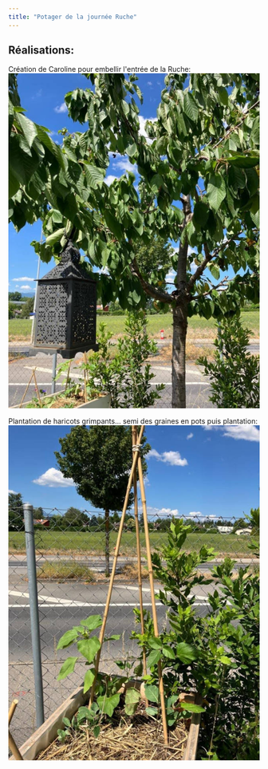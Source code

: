 ```yaml
---
title: "Potager de la journée Ruche"
---
```


## Réalisations:
Création de Caroline pour embellir l'entrée de la Ruche:
![i-potagerJournee-2](/notes/images/i_espacesVerts/i_potager/i_potagerRuche/I_potagerJournee/i-potagerJournee-2.jpg)

Plantation de haricots grimpants... semi des graines en pots puis plantation:
![i-potagerJournee-1](/notes/images/i_espacesVerts/i_potager/i_potagerRuche/I_potagerJournee/i-potagerJournee-1.jpg)